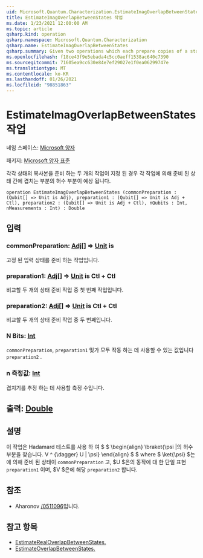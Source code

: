 ```yaml
---
uid: Microsoft.Quantum.Characterization.EstimateImagOverlapBetweenStates
title: EstimateImagOverlapBetweenStates 작업
ms.date: 1/23/2021 12:00:00 AM
ms.topic: article
qsharp.kind: operation
qsharp.namespace: Microsoft.Quantum.Characterization
qsharp.name: EstimateImagOverlapBetweenStates
qsharp.summary: Given two operations which each prepare copies of a state, estimates the imaginary part of the overlap between the states prepared by each operation.
ms.openlocfilehash: f18ce43f9e5ebada4c5cc0aeff1538ac640c7390
ms.sourcegitcommit: 71605ea9cc630e84e7ef29027e1f0ea06299747e
ms.translationtype: MT
ms.contentlocale: ko-KR
ms.lasthandoff: 01/26/2021
ms.locfileid: "98851863"
---
```

# <a name="estimateimagoverlapbetweenstates-operation"></a>EstimateImagOverlapBetweenStates 작업

네임 스페이스: [Microsoft 양자](xref:Microsoft.Quantum.Characterization)

패키지: [Microsoft 양자 표준](https://nuget.org/packages/Microsoft.Quantum.Standard)


각각 상태의 복사본을 준비 하는 두 개의 작업이 지정 된 경우 각 작업에 의해 준비 된 상태 간에 겹치는 부분의 허수 부분이 예상 됩니다.

```qsharp
operation EstimateImagOverlapBetweenStates (commonPreparation : (Qubit[] => Unit is Adj), preparation1 : (Qubit[] => Unit is Adj + Ctl), preparation2 : (Qubit[] => Unit is Adj + Ctl), nQubits : Int, nMeasurements : Int) : Double
```


## <a name="input"></a>입력

### <a name="commonpreparation--qubit--unit--is-adj"></a>commonPreparation: [Adj](xref:microsoft.quantum.lang-ref.qubit)[] => [Unit](xref:microsoft.quantum.lang-ref.unit)  is

고정 된 입력 상태를 준비 하는 작업입니다.


### <a name="preparation1--qubit--unit--is-adj--ctl"></a>preparation1: [Adj](xref:microsoft.quantum.lang-ref.qubit)[] => [Unit](xref:microsoft.quantum.lang-ref.unit)  is Ctl + Ctl

비교할 두 개의 상태 준비 작업 중 첫 번째 작업입니다.


### <a name="preparation2--qubit--unit--is-adj--ctl"></a>preparation2: [Adj](xref:microsoft.quantum.lang-ref.qubit)[] => [Unit](xref:microsoft.quantum.lang-ref.unit)  is Ctl + Ctl

비교할 두 개의 상태 준비 작업 중 두 번째입니다.


### <a name="nqubits--int"></a>N Bits: [Int](xref:microsoft.quantum.lang-ref.int)

`commonPreparation`, `preparation1` 및가 모두 작동 하는 데 사용할 수 있는 값입니다 `preparation2` .


### <a name="nmeasurements--int"></a>n 측정값: [Int](xref:microsoft.quantum.lang-ref.int)

겹치기를 추정 하는 데 사용할 측정 수입니다.



## <a name="output--double"></a>출력: [Double](xref:microsoft.quantum.lang-ref.double)



## <a name="remarks"></a>설명

이 작업은 Hadamard 테스트를 사용 하 여 $ $ \begin{align} \braket{\psi |의 허수 부분을 찾습니다. V ^ {\dagger} U | \psi} \end{align} $ $ where $ \ket{\psi} $는에 의해 준비 된 상태이 `commonPreparation` 고, $U $은의 동작에 대 한 단일 표현 `preparation1` 이며, $V $은에 해당 `preparation2` 합니다.

## <a name="references"></a>참조

- Aharonov  [/0511096](https://arxiv.org/abs/quant-ph/0511096)입니다.

## <a name="see-also"></a>참고 항목

- [EstimateRealOverlapBetweenStates.](xref:Microsoft.Quantum.Characterization.EstimateRealOverlapBetweenStates)
- [EstimateOverlapBetweenStates.](xref:Microsoft.Quantum.Characterization.EstimateOverlapBetweenStates)